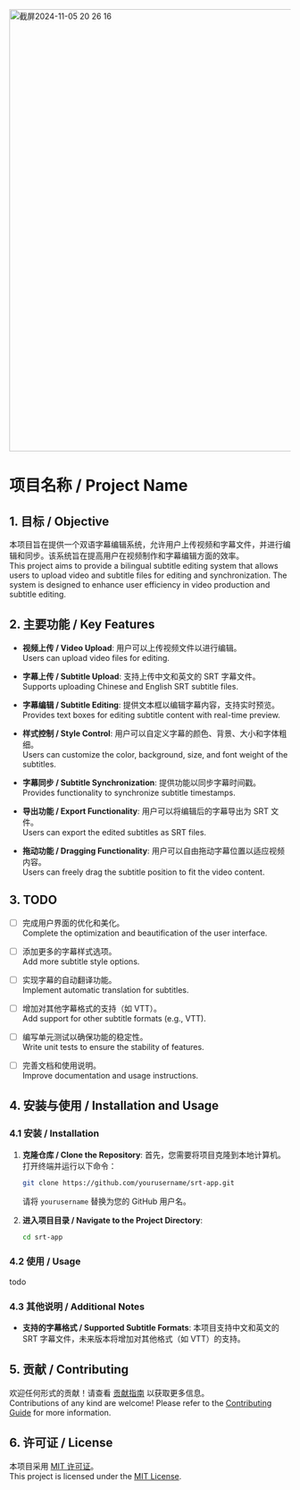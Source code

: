 <img width="791" alt="截屏2024-11-05 20 26 16" src="https://github.com/user-attachments/assets/beaa7634-b917-401f-aced-0d012bc4a061">

# 项目名称 / Project Name

## 1. 目标 / Objective
本项目旨在提供一个双语字幕编辑系统，允许用户上传视频和字幕文件，并进行编辑和同步。该系统旨在提高用户在视频制作和字幕编辑方面的效率。  
This project aims to provide a bilingual subtitle editing system that allows users to upload video and subtitle files for editing and synchronization. The system is designed to enhance user efficiency in video production and subtitle editing.

## 2. 主要功能 / Key Features
- **视频上传 / Video Upload**: 用户可以上传视频文件以进行编辑。  
  Users can upload video files for editing.
  
- **字幕上传 / Subtitle Upload**: 支持上传中文和英文的 SRT 字幕文件。  
  Supports uploading Chinese and English SRT subtitle files.
  
- **字幕编辑 / Subtitle Editing**: 提供文本框以编辑字幕内容，支持实时预览。  
  Provides text boxes for editing subtitle content with real-time preview.
  
- **样式控制 / Style Control**: 用户可以自定义字幕的颜色、背景、大小和字体粗细。  
  Users can customize the color, background, size, and font weight of the subtitles.
  
- **字幕同步 / Subtitle Synchronization**: 提供功能以同步字幕时间戳。  
  Provides functionality to synchronize subtitle timestamps.
  
- **导出功能 / Export Functionality**: 用户可以将编辑后的字幕导出为 SRT 文件。  
  Users can export the edited subtitles as SRT files.
  
- **拖动功能 / Dragging Functionality**: 用户可以自由拖动字幕位置以适应视频内容。  
  Users can freely drag the subtitle position to fit the video content.

## 3. TODO
- [ ] 完成用户界面的优化和美化。  
  Complete the optimization and beautification of the user interface.
  
- [ ] 添加更多的字幕样式选项。  
  Add more subtitle style options.
  
- [ ] 实现字幕的自动翻译功能。  
  Implement automatic translation for subtitles.
  
- [ ] 增加对其他字幕格式的支持（如 VTT）。  
  Add support for other subtitle formats (e.g., VTT).
  
- [ ] 编写单元测试以确保功能的稳定性。  
  Write unit tests to ensure the stability of features.
  
- [ ] 完善文档和使用说明。  
  Improve documentation and usage instructions.

## 4. 安装与使用 / Installation and Usage

### 4.1 安装 / Installation

1. **克隆仓库 / Clone the Repository**:
   首先，您需要将项目克隆到本地计算机。打开终端并运行以下命令：
   ```bash
   git clone https://github.com/yourusername/srt-app.git
   ```
   请将 `yourusername` 替换为您的 GitHub 用户名。

2. **进入项目目录 / Navigate to the Project Directory**:
   ```bash
   cd srt-app
   ```

### 4.2 使用 / Usage

todo

### 4.3 其他说明 / Additional Notes

- **支持的字幕格式 / Supported Subtitle Formats**:
  本项目支持中文和英文的 SRT 字幕文件，未来版本将增加对其他格式（如 VTT）的支持。

## 5. 贡献 / Contributing
欢迎任何形式的贡献！请查看 [贡献指南](CONTRIBUTING.md) 以获取更多信息。  
Contributions of any kind are welcome! Please refer to the [Contributing Guide](CONTRIBUTING.md) for more information.

## 6. 许可证 / License
本项目采用 [MIT 许可证](LICENSE)。  
This project is licensed under the [MIT License](LICENSE).
